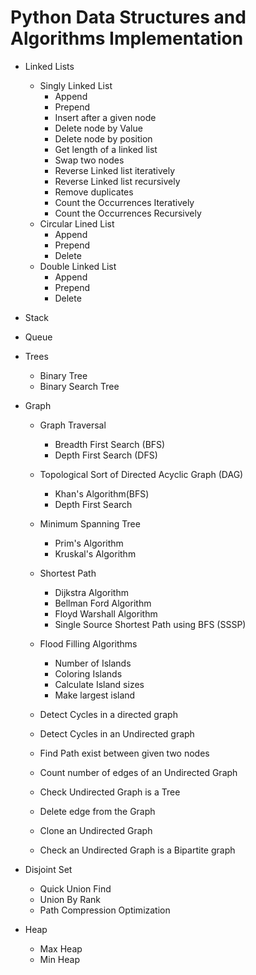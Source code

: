 # Python Data Structures and Algorithms Implementation
 * Linked Lists
     - Singly Linked List
        * Append 
        * Prepend
        * Insert after a given node
        * Delete node by Value
        * Delete node by position
        * Get length of a linked list
        * Swap two nodes
        * Reverse Linked list iteratively 
        * Reverse Linked list recursively 
        * Remove duplicates
        * Count the Occurrences Iteratively
        * Count the Occurrences Recursively
     - Circular Lined List
        * Append 
        * Prepend
        * Delete
     - Double Linked List
         * Append 
         * Prepend
         * Delete
    
 * Stack
 * Queue

 * Trees
    - Binary Tree
    - Binary Search Tree
   
 * Graph
    - Graph Traversal
      - Breadth First Search (BFS)
      - Depth First Search (DFS)
    - Topological Sort of Directed Acyclic Graph (DAG) 
      - Khan's Algorithm(BFS)
      - Depth First Search
    - Minimum Spanning Tree
      - Prim's Algorithm 
      - Kruskal's Algorithm
    - Shortest Path
      - Dijkstra Algorithm
      - Bellman Ford Algorithm
      - Floyd Warshall Algorithm
      - Single Source Shortest Path using BFS (SSSP)
    - Flood Filling Algorithms
      - Number of Islands
      - Coloring Islands
      - Calculate Island sizes
      - Make largest island
      
    - Detect Cycles in a directed graph
    - Detect Cycles in an Undirected graph
    - Find Path exist between given two nodes
    - Count number of edges of an Undirected Graph
    - Check Undirected Graph is a Tree
    - Delete edge from the Graph
    - Clone an Undirected Graph
    - Check an Undirected Graph is a Bipartite graph
      
     
 * Disjoint Set
     - Quick Union Find
     - Union By Rank
     - Path Compression Optimization
 * Heap
     - Max Heap
     - Min Heap